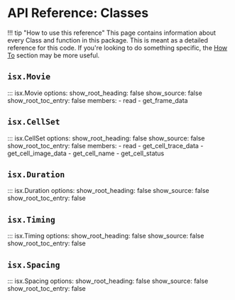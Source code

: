 # API Reference: Classes

!!! tip "How to use this reference"
    This page contains information about every Class and function in this package. This is meant as a detailed reference for this code. If you're looking to do something specific, the [How To](how-to.md) section may be more useful. 

## `isx.Movie` 


::: isx.Movie
    options:
      show_root_heading: false
      show_source: false
      show_root_toc_entry: false
      members:
        - read
        - get_frame_data


## `isx.CellSet` 

::: isx.CellSet
    options:
      show_root_heading: false
      show_source: false
      show_root_toc_entry: false
      members:
        - read
        - get_cell_trace_data
        - get_cell_image_data
        - get_cell_name
        - get_cell_status


## `isx.Duration` 

::: isx.Duration
    options:
      show_root_heading: false
      show_source: false
      show_root_toc_entry: false


## `isx.Timing` 

::: isx.Timing
    options:
      show_root_heading: false
      show_source: false
      show_root_toc_entry: false

## `isx.Spacing` 

::: isx.Spacing
    options:
      show_root_heading: false
      show_source: false
      show_root_toc_entry: false
